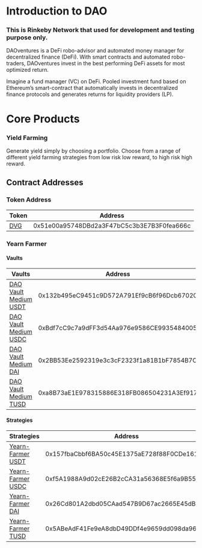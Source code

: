 
# Introduction to DAO

### This is Rinkeby Network that used for development and testing purpose only.

DAOventures is a DeFi robo-advisor and automated money manager for decentralized finance (DeFi). With smart contracts and automated robo-traders, DAOventures invest in the best performing DeFi assets for most optimized return.

Imagine a fund manager (VC) on DeFi. Pooled investment fund based on Ethereum’s smart-contract that automatically invests in decentralized finance protocols and generates returns for liquidity providers (LP). 

# Core Products

### Yield Farming
Generate yield simply by choosing a portfolio. Choose from a range of different yield farming strategies from low risk low reward, to high risk high reward.

## Contract Addresses
### Token Address
|Token|Address|
|-----|-------|
|[DVG](https://etherscan.io/address/0x51e00a95748DBd2a3F47bC5c3b3E7B3F0fea666c)|0x51e00a95748DBd2a3F47bC5c3b3E7B3F0fea666c|

### Yearn Farmer

#### Vaults

|Vaults|Address|
|------|-------|
|[DAO Vault Medium USDT](https://rinkeby.etherscan.io/address/0x132b495eC9451c9D572A791Ef9cB6f96Dcb67020)|0x132b495eC9451c9D572A791Ef9cB6f96Dcb67020|
|[DAO Vault Medium USDC](https://rinkeby.etherscan.io/address/0xBdf7cC9c7a9dFF3d54Aa976e9586CE9935484005)|0xBdf7cC9c7a9dFF3d54Aa976e9586CE9935484005|
|[DAO Vault Medium DAI](https://rinkeby.etherscan.io/address/0x2BB53Ee2592319e3c3cF2323f1a81B1bF7854B7C)|0x2BB53Ee2592319e3c3cF2323f1a81B1bF7854B7C|
|[DAO Vault Medium TUSD](https://rinkeby.etherscan.io/address/0xa8B73aE1E978315886E318FB086504231A3Ef917)|0xa8B73aE1E978315886E318FB086504231A3Ef917|

#### Strategies

|Strategies|Address|
|----------|-------|
|[Yearn-Farmer USDT](https://rinkeby.etherscan.io/address/0x157fbacbbf6ba50c45e1375ae728f88f0cde1615)|0x157fbaCbbf6BA50c45E1375aE728f88F0CDe1615|
|[Yearn-Farmer USDC](https://rinkeby.etherscan.io/address/0xf5a1988a9d02ce26b2cca31a56368e5f6a9b55ac)|0xf5A1988A9d02cE26B2cCA31a56368E5f6a9B55Ac|
|[Yearn-Farmer DAI](https://rinkeby.etherscan.io/address/0x26cd801a2dbd05caad547b9d67ac2665e45dbc7e)|0x26Cd801A2dbd05CAad547B9D67ac2665E45dBC7E|
|[Yearn-Farmer TUSD](https://rinkeby.etherscan.io/address/0x5abeadf41fe9ea8dbd49ddf4e9659dd098da9610)|0x5ABeAdF41Fe9eA8dbD49DDf4e9659dd098da9610|
